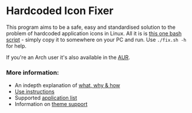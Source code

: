 # Hardcoded Icon Fixer

This program aims to be a safe, easy and standardised solution to the problem of hardcoded application icons in Linux. All it is is [this one bash script](https://github.com/Foggalong/hardcode-fixer/blob/master/fix.sh) - simply copy it to somewhere on your PC and run. Use ```./fix.sh -h``` for help.

If you're an Arch user it's also available in the [AUR](https://aur.archlinux.org/packages/hardcode-fixer-git/).

### More information:
+ An indepth explanation of [what, why & how](https://github.com/Foggalong/hardcode-fixer/wiki/What,-Why-&-How)
+ [Use instructions](https://github.com/Foggalong/hardcode-fixer/wiki/Instructions)
+ Supported [application list](https://github.com/Foggalong/hardcode-fixer/wiki/App-Support)
+ Information on [theme support](https://github.com/Foggalong/hardcode-fixer/wiki/Theme-Support)
